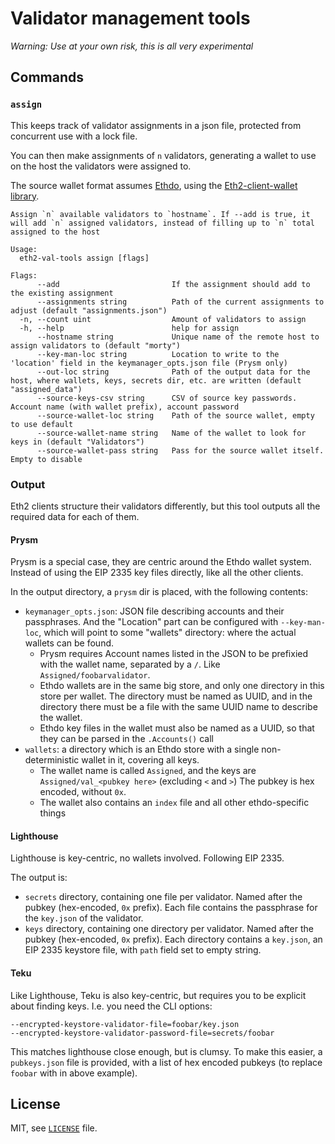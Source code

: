 # Validator management tools

*Warning: Use at your own risk, this is all very experimental*

## Commands

### `assign`

This keeps track of validator assignments in a json file, protected from concurrent use with a lock file.

You can then make assignments of `n` validators, generating a wallet to use on the host the validators were assigned to.

The source wallet format assumes [Ethdo](https://github.com/wealdtech/ethdo),
 using the [Eth2-client-wallet library](https://github.com/wealdtech/go-eth2-wallet).

```
Assign `n` available validators to `hostname`. If --add is true, it will add `n` assigned validators, instead of filling up to `n` total assigned to the host

Usage:
  eth2-val-tools assign [flags]

Flags:
      --add                         If the assignment should add to the existing assignment
      --assignments string          Path of the current assignments to adjust (default "assignments.json")
  -n, --count uint                  Amount of validators to assign
  -h, --help                        help for assign
      --hostname string             Unique name of the remote host to assign validators to (default "morty")
      --key-man-loc string          Location to write to the 'location' field in the keymanager_opts.json file (Prysm only)
      --out-loc string              Path of the output data for the host, where wallets, keys, secrets dir, etc. are written (default "assigned_data")
      --source-keys-csv string      CSV of source key passwords. Account name (with wallet prefix), account password
      --source-wallet-loc string    Path of the source wallet, empty to use default
      --source-wallet-name string   Name of the wallet to look for keys in (default "Validators")
      --source-wallet-pass string   Pass for the source wallet itself. Empty to disable

```

### Output

Eth2 clients structure their validators differently, but this tool outputs all the required data for each of them.

#### Prysm

Prysm is a special case, they are centric around the Ethdo wallet system. Instead of using the EIP 2335 key files directly, like all the other clients.

In the output directory, a `prysm` dir is placed, with the following contents:

- `keymanager_opts.json`: JSON file describing accounts and their passphrases. And the "Location" part can be configured with `--key-man-loc`,
 which will point to some "wallets" directory: where the actual wallets can be found.
  - Prysm requires Account names listed in the JSON to be prefixied with the wallet name, separated by a `/`. Like `Assigned/foobarvalidator`.
  - Ethdo wallets are in the same big store, and only one directory in this store per wallet. The directory must be named as UUID, and in the directory there must be a file with the same UUID name to describe the wallet.
  - Ethdo key files in the wallet must also be named as a UUID, so that they can be parsed in the `.Accounts()` call
- `wallets`: a directory which is an Ethdo store with a single non-deterministic wallet in it, covering all keys.
  - The wallet name is called `Assigned`, and the keys are `Assigned/val_<pubkey here>` (excluding `<` and `>`) The pubkey is hex encoded, without `0x`.
  - The wallet also contains an `index` file and all other ethdo-specific things

#### Lighthouse

Lighthouse is key-centric, no wallets involved. Following EIP 2335.

The output is:

- `secrets` directory, containing one file per validator. Named after the pubkey (hex-encoded, `0x` prefix).
 Each file contains the passphrase for the `key.json` of the validator.
- `keys` directory, containing one directory per validator. Named after the pubkey (hex-encoded, `0x` prefix).
 Each directory contains a `key.json`, an EIP 2335 keystore file, with `path` field set to empty string.

#### Teku

Like Lighthouse, Teku is also key-centric, but requires you to be explicit about finding keys. I.e. you need the CLI options:
```
--encrypted-keystore-validator-file=foobar/key.json
--encrypted-keystore-validator-password-file=secrets/foobar
```

This matches lighthouse close enough, but is clumsy. To make this easier, a `pubkeys.json` file is provided, 
 with a list of hex encoded pubkeys (to replace `foobar` with in above example).

## License

MIT, see [`LICENSE`](./LICENSE) file.

